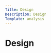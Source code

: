 ```yaml
---
Title: Design
Description: Design
Template: analysis
---
```


<div class = "main-content">
    <h1>Design</h1>

</div>
